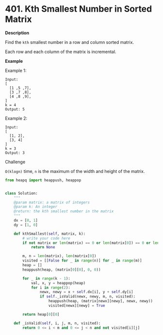 # 401. Kth Smallest Number in Sorted Matrix

**Description**

Find the `kth` smallest number in a row and column sorted matrix.

Each row and each column of the matrix is incremental.

**Example**

Example 1:

```
Input:
[
  [1 ,5 ,7],
  [3 ,7 ,8],
  [4 ,8 ,9],
]
k = 4
Output: 5
```

Example 2:

```
Input:
[
  [1, 2],
  [3, 4]
]
k = 3
Output: 3
```

Challenge

`O(klogn)` time, `n` is the maximum of the width and height of the matrix.


```python
from heapq import heappush, heappop


class Solution:
    """
    @param matrix: a matrix of integers
    @param k: An integer
    @return: the kth smallest number in the matrix
    """
    dx = [0, 1]
    dy = [1, 0]

    def kthSmallest(self, matrix, k):
        # write your code here
        if not matrix or len(matrix) == 0 or len(matrix[0]) == 0 or len(matrix) * len(matrix[0]) < k:
            return None

        m, n = len(matrix), len(matrix[0])
        visited = [[False for _ in range(n)] for _ in range(m)]
        heap = []
        heappush(heap, (matrix[0][0], 0, 0))

        for _ in range(k - 1):
            val, x, y = heappop(heap)
            for i in range(2):
                newx, newy = x + self.dx[i], y + self.dy[i]
                if self._isValid(newx, newy, m, n, visited):
                    heappush(heap, (matrix[newx][newy], newx, newy))
                    visited[newx][newy] = True

        return heap[0][0]

    def _isValid(self, i, j, m, n, visited):
        return 0 <= i < m and 0 <= j < n and not visited[i][j]
```